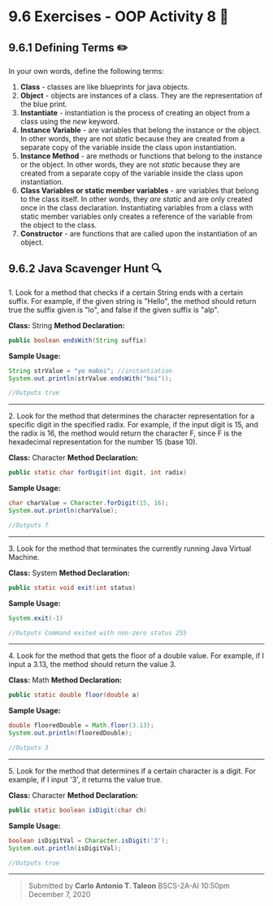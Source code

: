 # 9.6 Exercises - OOP Activity 8 :muscle:

## 9.6.1 Defining Terms :pencil2:
In your own words, define the following terms:
1. **Class** - classes are like blueprints for java objects.
2. **Object** - objects are instances of a class. They are the representation of the blue print.
3. **Instantiate** - instantiation is the process of creating an object from a class using the *new* keyword.
4. **Instance Variable** - are variables that belong the instance or the object. In other words, they are not *static* because they are created from a separate copy of the variable inside the class upon instantiation.
5. **Instance Method** - are methods or functions that belong to the instance or the object. In other words, they are not *static* because they are created from a separate copy of the variable inside the class upon instantiation.
6. **Class Variables or static member variables** - are variables that belong to the class itself. In other words, they *are static* and are only created once in the class declaration. Instantiating variables from a class with static member variables only creates a reference of the variable from the object to the class.
8. **Constructor** - are functions that are called upon the instantiation of an object.


## 9.6.2 Java Scavenger Hunt :mag:

1\. Look for a method that checks if a certain String ends with a certain suffix. For example, if the given string is "Hello", the method should return true the suffix given is "lo", and false if the given suffix is "alp".

**Class:** String
**Method Declaration:**
```java
public boolean endsWith(String suffix)
```
**Sample Usage:**
```java
String strValue = "yo maboi"; //instantiation
System.out.println(strValue.endsWith("boi"));

//Outputs true
```
<hr>
2. Look for the method that determines the character representation for a specific digit
in the specified radix. For example, if the input digit is 15, and the radix is 16, the
method would return the character F, since F is the hexadecimal representation for
the number 15 (base 10).

**Class:** Character
**Method Declaration:**
```java
public static char forDigit(int digit, int radix)
```
**Sample Usage:**
```java
char charValue = Character.forDigit(15, 16);
System.out.println(charValue);

//Outputs f
```
<hr>
3. Look for the method that terminates the currently running Java Virtual Machine.

**Class:** System
**Method Declaration:**
```java
public static void exit(int status)
```
**Sample Usage:**
```java
System.exit(-1)

//Outputs Command exited with non-zero status 255
``` 
<hr>
4.  Look for the method that gets the floor of a double value. For example, if I input a
3.13, the method should return the value 3.

**Class:** Math
**Method Declaration:**
```java
public static double floor(double a)
```
**Sample Usage:**
```java
double flooredDouble = Math.floor(3.13);
System.out.println(flooredDouble);

//Outputs 3
``` 
<hr>
5. Look for the method that determines if a certain character is a digit. For example, if I
input '3', it returns the value true.

**Class:** Character
**Method Declaration:**
```java
public static boolean isDigit(char ch)
```
**Sample Usage:**
```java
boolean isDigitVal = Character.isDigit('3');
System.out.println(isDigitVal);

//Outputs true
``` 
<hr>

> Submitted by **Carlo Antonio T. Taleon**
> BSCS-2A-AI
>  10:50pm December 7, 2020

